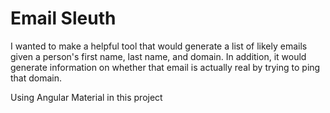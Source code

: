 # Email Sleuth

I wanted to make a helpful tool that would generate a list of likely emails given a person's first name, last name, and domain. In addition, it would generate information on whether that email is actually real by trying to ping that domain.

Using Angular Material in this project
